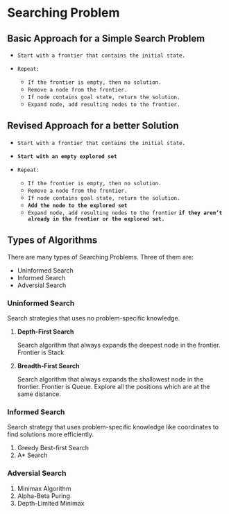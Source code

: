 # **Searching Problem**

## Basic Approach for a Simple Search Problem

- `Start with a frontier that contains the initial state.`

- `Repeat: `

  - `If the frontier is empty, then no solution.`
  - `Remove a node from the frontier.`
  - `If node contains goal state, return the solution.`
  - `Expand node, add resulting nodes to the frontier.`



## Revised Approach for a better Solution

- `Start with a frontier that contains the initial state.`

- **`Start with an empty explored set`**

- `Repeat: `

  - `If the frontier is empty, then no solution.`
  - `Remove a node from the frontier.`
  - `If node contains goal state, return the solution.`
  - **`Add the node to the explored set`** 
  - `Expand node, add resulting nodes to the frontier` **`if they aren’t already in the frontier or the explored set.`**



## Types of Algorithms

There are many types of Searching Problems. Three of them are:

- Uninformed Search 
- Informed Search
- Adversial Search



### Uninformed Search

Search strategies that uses no problem-specific knowledge.

1. **Depth-First Search**

   Search algorithm that always expands the deepest node in the frontier. Frontier is Stack

   

2. **Breadth-First Search**

   Search algorithm that always expands the shallowest node in the frontier. Frontier is Queue. Explore all the positions which are at the same distance.



### Informed Search

Search strategy that uses problem-specific knowledge like coordinates to find solutions more efficiently.

1. Greedy Best-first Search
2. A* Search



### Adversial Search

1. Minimax Algorithm
2. Alpha-Beta Puring
3. Depth-Limited Minimax





